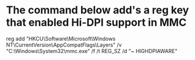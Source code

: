 # The command below add's a reg key that enabled Hi-DPI support in MMC
reg add "HKCU\Software\Microsoft\Windows NT\CurrentVersion\AppCompatFlags\Layers" /v "C:\Windows\System32\mmc.exe" /f /t REG_SZ /d "~ HIGHDPIAWARE"